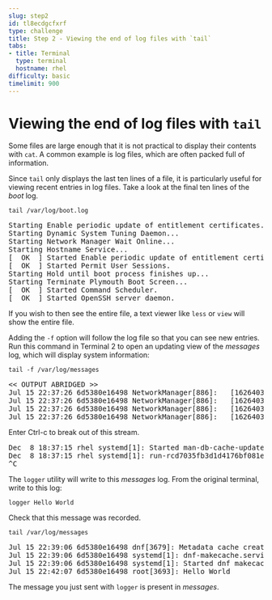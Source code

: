 ```yaml
---
slug: step2
id: tl8ecdgcfxrf
type: challenge
title: Step 2 - Viewing the end of log files with `tail`
tabs:
- title: Terminal
  type: terminal
  hostname: rhel
difficulty: basic
timelimit: 900
---
```

# Viewing the end of log files with `tail`

Some files are large enough that it is not practical to display their contents
with `cat`. A common example is log files, which are often packed full of
information.

Since `tail` only displays the last ten lines of a file, it is particularly
useful for viewing recent entries in log files. Take a look at the final
ten lines of the _boot_ log.

```
tail /var/log/boot.log
```

<pre class=file>
Starting Enable periodic update of entitlement certificates....
Starting Dynamic System Tuning Daemon...
Starting Network Manager Wait Online...
Starting Hostname Service...
[  OK  ] Started Enable periodic update of entitlement certificates..
[  OK  ] Started Permit User Sessions.
Starting Hold until boot process finishes up...
Starting Terminate Plymouth Boot Screen...
[  OK  ] Started Command Scheduler.
[  OK  ] Started OpenSSH server daemon.
</pre>

If you wish to then see the entire file, a text viewer like `less` or `view`
will show the entire file.

Adding the `-f` option will follow the log file so that you can see new entries.
Run this command in Terminal 2 to open an updating view of the _messages_ log, which
will display system information:

```
tail -f /var/log/messages
```

<pre class=file>
<< OUTPUT ABRIDGED >>
Jul 15 22:37:26 6d5380e16498 NetworkManager[886]: <warn>  [1626403046.8294] device (ens5): Activation: failed for connection 'Wired connection 1'
Jul 15 22:37:26 6d5380e16498 NetworkManager[886]: <info>  [1626403046.8298] device (ens5): state change: failed -> disconnected (reason 'none', sys-iface-state: 'managed')
Jul 15 22:37:26 6d5380e16498 NetworkManager[886]: <info>  [1626403046.8343] dhcp4 (ens5): canceled DHCP transaction
Jul 15 22:37:26 6d5380e16498 NetworkManager[886]: <info>  [1626403046.8343] dhcp4 (ens5): state changed timeout -> done
</pre>

Enter Ctrl-c to break out of this stream.

<pre>
Dec  8 18:37:15 rhel systemd[1]: Started man-db-cache-update.service.
Dec  8 18:37:15 rhel systemd[1]: run-rcd7035fb3d1d4176bf081e5732f65f65.service: Succeeded.
^C
</pre>

The `logger` utility will write to this _messages_ log. From the original terminal,
write to this log:

```
logger Hello World
```

Check that this message was recorded.
```
tail /var/log/messages
```

<pre class=file>
Jul 15 22:39:06 6d5380e16498 dnf[3679]: Metadata cache created.
Jul 15 22:39:06 6d5380e16498 systemd[1]: dnf-makecache.service: Succeeded.
Jul 15 22:39:06 6d5380e16498 systemd[1]: Started dnf makecache.
Jul 15 22:42:07 6d5380e16498 root[3693]: Hello World
</pre>

The message you just sent with `logger` is present in _messages_.
